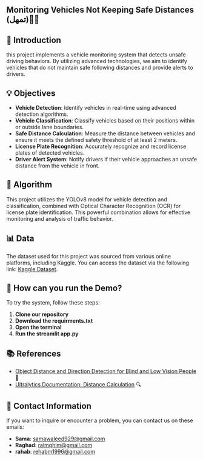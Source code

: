 ## Monitoring Vehicles Not Keeping Safe Distances (تمهل)🚗📏

## 📄 Introduction

this project implements a vehicle monitoring system that detects unsafe driving behaviors. By utilizing advanced technologies, we aim to identify vehicles that do not maintain safe following distances and provide alerts to drivers.

## 💡 Objectives

- **Vehicle Detection**: Identify vehicles in real-time using advanced detection algorithms.
- **Vehicle Classification**: Classify vehicles based on their positions within or outside lane boundaries.
- **Safe Distance Calculation**: Measure the distance between vehicles and ensure it meets the defined safety threshold of at least 2 meters.
- **License Plate Recognition**: Accurately recognize and record license plates of detected vehicles.
- **Driver Alert System**: Notify drivers if their vehicle approaches an unsafe distance from the vehicle in front.

## 🤖 Algorithm

This project utilizes the YOLOv8 model for vehicle detection and classification, combined with Optical Character Recognition (OCR) for license plate identification. This powerful combination allows for effective monitoring and analysis of traffic behavior.

## 📊 Data

The dataset used for this project was sourced from various online platforms, including Kaggle. You can access the dataset via the following link: [Kaggle Dataset](https://www.kaggle.com/datasets/pranayobla/lane-monitoring/suggestions?status=pending&yourSuggestions=true).


## 🌟 How can you run the Demo?

To try the system, follow these steps:

1. **Clone our repository**
2. **Download the requirments.txt**
3. **Open the terminal**
4. **Run the streamlit app.py**

## 📚 References 

- [Object Distance and Direction Detection for Blind and Low Vision People](https://medium.com/@batuhansenerr/object-distance-direction-detection-for-blind-and-low-vision-people-c3f3fd83cbef) 🚗
- [Ultralytics Documentation: Distance Calculation](https://docs.ultralytics.com/guides/distance-calculation/) 🔍


## 📧 Contact Information

If you want to inquire or encounter a problem, you can contact us on these emails:

- **Sama**: samawaleed929@gmail.com
- **Raghad**: ralmqhim@gmail.com
- **rahab**: rehabm1996@gmail.com





